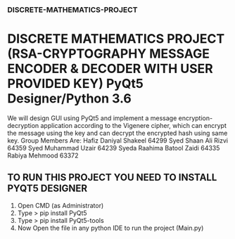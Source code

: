### DISCRETE-MATHEMATICS-PROJECT
# DISCRETE MATHEMATICS PROJECT (RSA-CRYPTOGRAPHY MESSAGE ENCODER & DECODER WITH USER PROVIDED KEY) PyQt5 Designer/Python 3.6
We will design GUI using PyQt5 and  implement a message encryption-decryption application according to the Vigenere cipher, which can encrypt the message using the key and can decrypt the encrypted hash using same key.
 Group Members Are:
 Hafiz Daniyal Shakeel 64299
 Syed Shaan Ali Rizvi 64359
 Syed Muhammad Uzair 64239
 Syeda Raahima Batool Zaidi 64335
 Rabiya Mehmood 63372
## TO RUN THIS PROJECT YOU NEED TO INSTALL PYQT5 DESIGNER
1. Open CMD (as Administrator)
2. Type >  pip install PyQt5
3. Type >  pip install PyQt5-tools
4. Now Open the file in any python IDE to run the project (Main.py)
